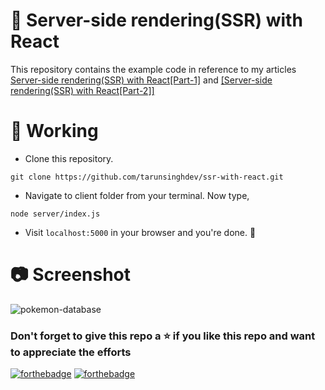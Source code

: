# :pushpin: Server-side rendering(SSR) with React

This repository contains the example code in reference to my articles [Server-side rendering(SSR) with React[Part-1]](https://tarunsingh.hashnode.dev/server-side-renderingssr-with-reactpart-1) and [[Server-side rendering(SSR) with React[Part-2]]]()

# :page_with_curl: Working

- Clone this repository.

```
git clone https://github.com/tarunsinghdev/ssr-with-react.git
```

- Navigate to client folder from your terminal. Now type,

```
node server/index.js
```

- Visit `localhost:5000` in your browser and you're done. :tada:

# 📷 Screenshot

![pokemon-database](https://user-images.githubusercontent.com/25122604/129015585-98ad66f4-fea4-4ce5-ac11-1b896355196f.png)

### Don't forget to give this repo a ⭐ if you like this repo and want to appreciate the efforts

[![forthebadge](https://forthebadge.com/images/badges/built-with-love.svg)](https://forthebadge.com)
[![forthebadge](https://forthebadge.com/images/badges/built-by-developers.svg)](https://forthebadge.com)
